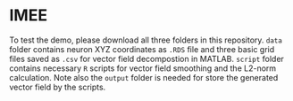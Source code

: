 # IMEE

To test the demo, please download all three folders in this repository. `data` folder contains neuron XYZ coordinates as `.RDS` file and three basic grid files saved as `.csv` for vector field decompostion in MATLAB. `script` folder contains necessary `R` scripts for vector field smoothing and the L2-norm calculation. Note also the `output` folder is needed for store the generated vector field by the scripts.

